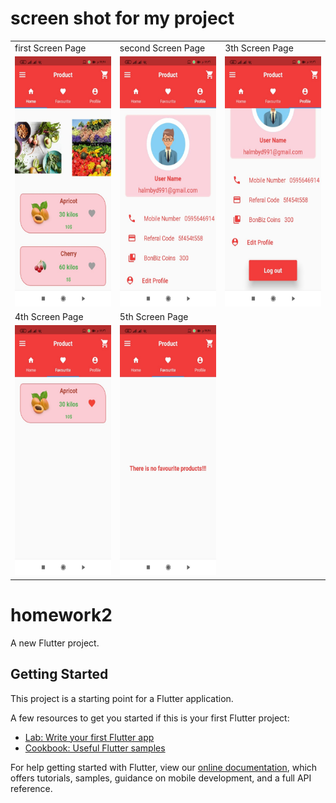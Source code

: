 # screen shot for my project

<table>
  <tr>
    <td>first Screen Page</td>
     <td>second Screen Page</td>
     <td>3th Screen Page</td>
  </tr>
  <tr>
    <td><img src="screenshot images/screenshot 1.jpeg"  height=400></td>
    <td><img src="screenshot images/screenshot 2.jpeg"  height=400></td>
    <td><img src="screenshot images/screenshot 3.jpeg"  height=400></td>
  </tr>
    <tr>
    <td>4th Screen Page</td>
     <td>5th Screen Page</td>
  </tr>
  <tr>
     <td><img src="screenshot images/screenshot 4.jpeg"  height=400></td>
    <td><img src="screenshot images/screenshot 5.jpeg"  height=400></td>
   </tr>
 </table>
 


# homework2

A new Flutter project.

## Getting Started

This project is a starting point for a Flutter application.

A few resources to get you started if this is your first Flutter project:

- [Lab: Write your first Flutter app](https://flutter.dev/docs/get-started/codelab)
- [Cookbook: Useful Flutter samples](https://flutter.dev/docs/cookbook)

For help getting started with Flutter, view our
[online documentation](https://flutter.dev/docs), which offers tutorials,
samples, guidance on mobile development, and a full API reference.
